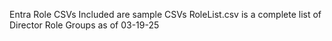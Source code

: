 Entra Role CSVs
Included are sample CSVs
RoleList.csv is a complete list of Director Role Groups as of 03-19-25
